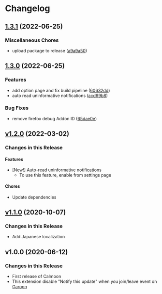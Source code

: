 # Changelog

## [1.3.1](https://github.com/mshrtsr/browser-extension-calmoon/compare/browser-extension-calmoon-v1.3.0...browser-extension-calmoon-v1.3.1) (2022-06-25)


### Miscellaneous Chores

* upload package to release ([a9a9a50](https://github.com/mshrtsr/browser-extension-calmoon/commit/a9a9a50911636434d1a476f60e39f5758da7039d))

## [1.3.0](https://github.com/mshrtsr/browser-extension-calmoon/compare/browser-extension-calmoon-v1.2.0...browser-extension-calmoon-v1.3.0) (2022-06-25)


### Features

* add option page and fix build pipeline ([60632dd](https://github.com/mshrtsr/browser-extension-calmoon/commit/60632dd4f490a3ddca9c5dd3f53c7293edee1d2f))
* auto read uninformative notifications ([acd69b8](https://github.com/mshrtsr/browser-extension-calmoon/commit/acd69b806bca677465d8311008a4085ed80c1e0c))


### Bug Fixes

* remove firefox debug Addon ID ([65dae0e](https://github.com/mshrtsr/browser-extension-calmoon/commit/65dae0e4386034dc15b3ff96b52559d20e495778))

## [v1.2.0](https://github.com/mshrtsr/browser-extension-calmoon/compare/v1.1.0...v1.2.0) (2022-03-02)

### Changes in this Release

#### Features

- [New!] Auto-read uninformative notifications
  - To use this feature, enable from settings page

#### Chores

- Update dependencies

## [v1.1.0](https://github.com/mshrtsr/browser-extension-calmoon/compare/v1.0.0...v1.1.0) (2020-10-07)

### Changes in this Release

- Add Japanese localization

## v1.0.0 (2020-06-12)

### Changes in this Release

- First release of Calmoon
- This extension disable "Notify this update" when you join/leave event on [Garoon](https://garoon.cybozu.co.jp/)
